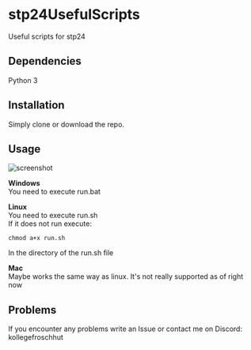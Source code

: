 # stp24UsefulScripts
Useful scripts for stp24

## Dependencies
Python 3

## Installation
Simply clone or download the repo.

## Usage 
![screenshot](https://github.com/Baldi-OG/stp24UsefulScripts/assets/83312804/6082a951-59f2-4b60-b4a3-23a2bf1639a8)

**Windows**\
You need to execute run.bat

**Linux**\
You need to execute run.sh\
If it does not run execute:
```shell
chmod a+x run.sh
```
In the directory of the run.sh file

**Mac**\
Maybe works the same way as linux. It's not really supported as of right now

## Problems
If you encounter any problems write an Issue or contact me on Discord:\
kollegefroschhut
